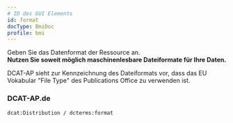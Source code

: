 ```yaml
---
# ID des GUI Elements
id: format
docType: BmiDoc
profile: bmi
---
```


Geben Sie das Datenformat der Ressource an.<br />
**Nutzen Sie soweit möglich maschinenlesbare Dateiformate für Ihre Daten.**

DCAT-AP sieht zur Kennzeichnung des Dateiformats vor, dass das EU Vokabular "File Type" des Publications Office zu verwenden ist.

### DCAT-AP.de
`dcat:Distribution / dcterms:format`
